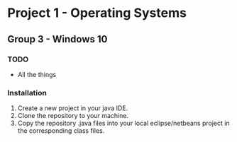 # Project 1 - Operating Systems #

## Group 3 - Windows 10 ##

### TODO ###

- All the things

### Installation ###

1. Create a new project in your java IDE.
1. Clone the repository to your machine.
1. Copy the repository .java files into your local eclipse/netbeans project in the corresponding class files.

